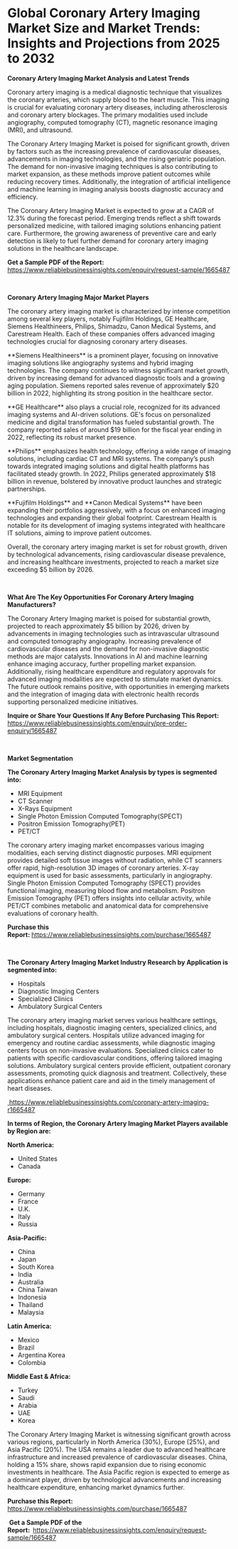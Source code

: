 <p><h1>Global Coronary Artery Imaging Market Size and Market Trends: Insights and Projections from 2025 to 2032</h1></p><p><strong>Coronary Artery Imaging Market Analysis and Latest Trends</strong></p>
<p><p>Coronary artery imaging is a medical diagnostic technique that visualizes the coronary arteries, which supply blood to the heart muscle. This imaging is crucial for evaluating coronary artery diseases, including atherosclerosis and coronary artery blockages. The primary modalities used include angiography, computed tomography (CT), magnetic resonance imaging (MRI), and ultrasound.</p><p>The Coronary Artery Imaging Market is poised for significant growth, driven by factors such as the increasing prevalence of cardiovascular diseases, advancements in imaging technologies, and the rising geriatric population. The demand for non-invasive imaging techniques is also contributing to market expansion, as these methods improve patient outcomes while reducing recovery times. Additionally, the integration of artificial intelligence and machine learning in imaging analysis boosts diagnostic accuracy and efficiency.</p><p>The Coronary Artery Imaging Market is expected to grow at a CAGR of 12.3% during the forecast period. Emerging trends reflect a shift towards personalized medicine, with tailored imaging solutions enhancing patient care. Furthermore, the growing awareness of preventive care and early detection is likely to fuel further demand for coronary artery imaging solutions in the healthcare landscape.</p></p>
<p><strong>Get a Sample PDF of the Report:&nbsp;</strong> <a href="https://www.reliablebusinessinsights.com/enquiry/request-sample/1665487?utm_campaign=3045&utm_medium=2&utm_source=Github&utm_content=ia&utm_term=13042025&utm_id=coronary-artery-imaging">https://www.reliablebusinessinsights.com/enquiry/request-sample/1665487</a></p>
<p>&nbsp;</p>
<p><strong>Coronary Artery Imaging Major Market Players</strong></p>
<p><p>The coronary artery imaging market is characterized by intense competition among several key players, notably Fujifilm Holdings, GE Healthcare, Siemens Healthineers, Philips, Shimadzu, Canon Medical Systems, and Carestream Health. Each of these companies offers advanced imaging technologies crucial for diagnosing coronary artery diseases.</p><p>**Siemens Healthineers** is a prominent player, focusing on innovative imaging solutions like angiography systems and hybrid imaging technologies. The company continues to witness significant market growth, driven by increasing demand for advanced diagnostic tools and a growing aging population. Siemens reported sales revenue of approximately $20 billion in 2022, highlighting its strong position in the healthcare sector.</p><p>**GE Healthcare** also plays a crucial role, recognized for its advanced imaging systems and AI-driven solutions. GE's focus on personalized medicine and digital transformation has fueled substantial growth. The company reported sales of around $19 billion for the fiscal year ending in 2022, reflecting its robust market presence.</p><p>**Philips** emphasizes health technology, offering a wide range of imaging solutions, including cardiac CT and MRI systems. The company’s push towards integrated imaging solutions and digital health platforms has facilitated steady growth. In 2022, Philips generated approximately $18 billion in revenue, bolstered by innovative product launches and strategic partnerships.</p><p>**Fujifilm Holdings** and **Canon Medical Systems** have been expanding their portfolios aggressively, with a focus on enhanced imaging technologies and expanding their global footprint. Carestream Health is notable for its development of imaging systems integrated with healthcare IT solutions, aiming to improve patient outcomes.</p><p>Overall, the coronary artery imaging market is set for robust growth, driven by technological advancements, rising cardiovascular disease prevalence, and increasing healthcare investments, projected to reach a market size exceeding $5 billion by 2026.</p></p>
<p>&nbsp;</p>
<p><strong>What Are The Key Opportunities For Coronary Artery Imaging Manufacturers?</strong></p>
<p><p>The Coronary Artery Imaging market is poised for substantial growth, projected to reach approximately $5 billion by 2026, driven by advancements in imaging technologies such as intravascular ultrasound and computed tomography angiography. Increasing prevalence of cardiovascular diseases and the demand for non-invasive diagnostic methods are major catalysts. Innovations in AI and machine learning enhance imaging accuracy, further propelling market expansion. Additionally, rising healthcare expenditure and regulatory approvals for advanced imaging modalities are expected to stimulate market dynamics. The future outlook remains positive, with opportunities in emerging markets and the integration of imaging data with electronic health records supporting personalized medicine initiatives.</p></p>
<p><strong>Inquire or Share Your Questions If Any Before Purchasing This Report:</strong> <a href="https://www.reliablebusinessinsights.com/enquiry/pre-order-enquiry/1665487?utm_campaign=3045&utm_medium=2&utm_source=Github&utm_content=ia&utm_term=13042025&utm_id=coronary-artery-imaging">https://www.reliablebusinessinsights.com/enquiry/pre-order-enquiry/1665487</a></p>
<p>&nbsp;</p>
<p><strong>Market Segmentation</strong></p>
<p><strong>The Coronary Artery Imaging Market Analysis by types is segmented into:</strong></p>
<p><ul><li>MRI Equipment</li><li>CT Scanner</li><li>X-Rays Equipment</li><li>Single Photon Emission Computed Tomography(SPECT)</li><li>Positron Emission Tomography(PET)</li><li>PET/CT</li></ul></p>
<p><p>The coronary artery imaging market encompasses various imaging modalities, each serving distinct diagnostic purposes. MRI equipment provides detailed soft tissue images without radiation, while CT scanners offer rapid, high-resolution 3D images of coronary arteries. X-ray equipment is used for basic assessments, particularly in angiography. Single Photon Emission Computed Tomography (SPECT) provides functional imaging, measuring blood flow and metabolism. Positron Emission Tomography (PET) offers insights into cellular activity, while PET/CT combines metabolic and anatomical data for comprehensive evaluations of coronary health.</p></p>
<p><strong>Purchase this Report:&nbsp;</strong><a href="https://www.reliablebusinessinsights.com/purchase/1665487?utm_campaign=3045&utm_medium=2&utm_source=Github&utm_content=ia&utm_term=13042025&utm_id=coronary-artery-imaging">https://www.reliablebusinessinsights.com/purchase/1665487</a></p>
<p>&nbsp;</p>
<p><strong>The Coronary Artery Imaging Market Industry Research by Application is segmented into:</strong></p>
<p><ul><li>Hospitals</li><li>Diagnostic Imaging Centers</li><li>Specialized Clinics</li><li>Ambulatory Surgical Centers</li></ul></p>
<p><p>The coronary artery imaging market serves various healthcare settings, including hospitals, diagnostic imaging centers, specialized clinics, and ambulatory surgical centers. Hospitals utilize advanced imaging for emergency and routine cardiac assessments, while diagnostic imaging centers focus on non-invasive evaluations. Specialized clinics cater to patients with specific cardiovascular conditions, offering tailored imaging solutions. Ambulatory surgical centers provide efficient, outpatient coronary assessments, promoting quick diagnosis and treatment. Collectively, these applications enhance patient care and aid in the timely management of heart diseases.</p></p>
<p><a href="https://www.reliablebusinessinsights.com/coronary-artery-imaging-r1665487?utm_campaign=3045&utm_medium=2&utm_source=Github&utm_content=ia&utm_term=13042025&utm_id=coronary-artery-imaging">&nbsp;https://www.reliablebusinessinsights.com/coronary-artery-imaging-r1665487</a></p>
<p><strong>In terms of Region, the Coronary Artery Imaging Market Players available by Region are:</strong></p>
<p>
    <p> <strong> North America: </strong>
        <ul>
            <li>United States</li>
            <li>Canada</li>
        </ul>
        </p> 
    <p> <strong> Europe: </strong>
        <ul>
            <li>Germany</li>
            <li>France</li>
            <li>U.K.</li>
            <li>Italy</li>
            <li>Russia</li>
        </ul>
        </p> 
    <p> <strong> Asia-Pacific: </strong>
        <ul>
            <li>China</li>
            <li>Japan</li>
            <li>South Korea</li>
            <li>India</li>
            <li>Australia</li>
            <li>China Taiwan</li>
            <li>Indonesia</li>
            <li>Thailand</li>
            <li>Malaysia</li>
        </ul>
        </p> 
    <p> <strong> Latin America: </strong>
        <ul>
            <li>Mexico</li>
            <li>Brazil</li>
            <li>Argentina Korea</li>
            <li>Colombia</li>
        </ul>
        </p> 
    <p> <strong> Middle East & Africa: </strong>
        <ul>
            <li>Turkey</li>
            <li>Saudi</li>
            <li>Arabia</li>
            <li>UAE</li>
            <li>Korea</li>
        </ul>
    </p>
    </p>
<p><p>The Coronary Artery Imaging Market is witnessing significant growth across various regions, particularly in North America (30%), Europe (25%), and Asia Pacific (20%). The USA remains a leader due to advanced healthcare infrastructure and increased prevalence of cardiovascular diseases. China, holding a 15% share, shows rapid expansion due to rising economic investments in healthcare. The Asia Pacific region is expected to emerge as a dominant player, driven by technological advancements and increasing healthcare expenditure, enhancing market dynamics further.</p></p>
<p><strong>Purchase this Report: </strong><a href="https://www.reliablebusinessinsights.com/purchase/1665487?utm_campaign=3045&utm_medium=2&utm_source=Github&utm_content=ia&utm_term=13042025&utm_id=coronary-artery-imaging">https://www.reliablebusinessinsights.com/purchase/1665487</a></p>
<p>&nbsp;<strong>Get a Sample PDF of the Report:&nbsp;&nbsp;</strong><a href="https://www.reliablebusinessinsights.com/enquiry/request-sample/1665487?utm_campaign=3045&utm_medium=2&utm_source=Github&utm_content=ia&utm_term=13042025&utm_id=coronary-artery-imaging">https://www.reliablebusinessinsights.com/enquiry/request-sample/1665487</a></p>
<p><strong></strong></p>
<p><p></p><p></p><p></p></p>